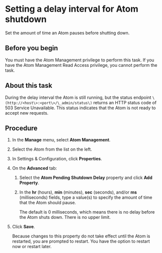 # Setting a delay interval for Atom shutdown 

<head>
  <meta name="guidename" content="Integration"/>
  <meta name="context" content="GUID-cb874e6e-a2d7-42f5-b087-d97ef6b35054"/>
</head>


Set the amount of time an Atom pauses before shutting down.

## Before you begin

You must have the Atom Management privilege to perform this task. If you have the Atom Management Read Access privilege, you cannot perform the task.

## About this task

During the delay interval the Atom is still running, but the status endpoint `\(http://<host\>:<port\>/\_admin/status\)` returns an HTTP status code of 503 Service Unavailable. This status indicates that the Atom is not ready to accept new requests.

## Procedure

1.  In the **Manage** menu, select **Atom Management**.

2.  Select the Atom from the list on the left.

3.  In Settings & Configuration, click **Properties**.

4.  On the **Advanced** tab:

    1.  Select the **Atom Pending Shutdown Delay** property and click **Add Property**.

    2.  In the **hr** \(hours\), **min** \(minutes\), **sec** \(seconds\), and/or **ms** \(milliseconds\) fields, type a value\(s\) to specify the amount of time that the Atom should pause.

        The default is 0 milliseconds, which means there is no delay before the Atom shuts down. There is no upper limit.

5.  Click **Save**.

    Because changes to this property do not take effect until the Atom is restarted, you are prompted to restart. You have the option to restart now or restart later.